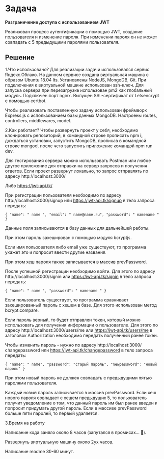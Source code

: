 # Задача 
**Разграничение доступа с использованием JWT**

Реализован процесс аутентификации с помощью JWT, создание пользователя и изменение пароля. При изменении пароля он не может совпадать с 5 предыдущими паролями пользователя.

## Решение
1.Что использовано?
Для реализации задачи использовался сервис Яндекс.Облако.
На данном сервисе создана виртуальная машина с образом Ubuntu 18.04 lts.
Установлены NodeJS, MongoDB, Git.
При подключения к виртуальной машине использован ssh-ключ.
Для запуска сервера при перезагрузке использован pm2 как глобальный модуль.
Подключен порт nginx.
Выпущен SSL-сертификат от Letsencrypt с помощью certbot.

Чтобы реализовать поставленную задачу использован фреймворк Express.js с использованием базы данных MongoDB.
Настроены routes, controllers, middlewares, model.

2.Как работает?
Чтобы развернуть проект у себя, необходимо клонировать репозиторий, в командной строке прописать npm i, дождаться установки, запустить MongoDB, прописав в командной строке mongod, после чего запустить приложение командой npm run dev.

Для тестирования сервера можно использовать Postman или любое другое приложение для отправки на сервер запросов и получения ответов. Если проект развернут локально, то запрос отправлять по адресу http://localhost:3000/

Либо https://jwt-api.tk/
 
При регистрации пользователя необходимо по адресу http://localhost:3000/signup или https://jwt-api.tk/signup в тело запроса передать:

`
{
    "name": " name ",
    "email": " name@name.ru",
    "password": " namename "
}
`

Данные поля записываются в базу данных для дальнейшей работы. 

При этом пароль захеширован с помощью модуля bcryptjs.

Если имя пользователя либо email уже существуют, то программа укажет это и попросит ввести другие названия.

При этом хеш пароля также записывается в массив prevPassword.

После успешной регистрации необходимо войти. Для этого по адресу http://localhost:3000/signin или https://jwt-api.tk/signin в тело запроса передать:

`
{
    "name": " name ",
    "password": " namename "
}
`

Если пользователь существует, то программа сравнивает захешированный пароль с хешем в базе. Для этого использован метод bcrypt.compare.

Если пароль верный, то будет отправлен токен, который можно использовать для получения информации о пользователе. Для этого по адресу http://localhost:3000/users/me или https://jwt-api.tk/users/me в заголовок Authorization необходимо передать полученный ранее токен.

Чтобы изменить пароль - нужно по адресу http://localhost:3000/ changepassword или https://jwt-api.tk/changepassword в тело запроса передать:

`
{
    "name": " name",
    "password": "старый пароль",
    "newpassword": "новый пароль"
}
`

При этом новый пароль не должен совпадать с предыдущими пятью паролями пользователя. 

Каждый новый пароль записывается в массив prevPassword. Если хеш нового пароля совпадает с хешем предыдущих 5, то пользователь получит уведомление о том, что данный пароль им был ранее введен и попросит придумать другой пароль. Если в массиве prevPassword больше пяти паролей, то первый удаляется.

3.Время на работу
 
Написание кода заняло около 8 часов (запутался в промисах… ).

Развернуть виртуальную машину около 2ух часов.

Написание readme 30-60 минут.
